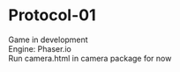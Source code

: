 # Protocol-01
Game in development <br />
Engine: Phaser.io <br />
Run camera.html in camera package for now <br />
